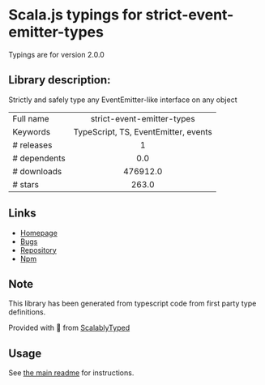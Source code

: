 
# Scala.js typings for strict-event-emitter-types

Typings are for version 2.0.0

## Library description:
Strictly and safely type any EventEmitter-like interface on any object

|                    |                 |
| ------------------ | :-------------: |
| Full name          | strict-event-emitter-types |
| Keywords           | TypeScript, TS, EventEmitter, events |
| # releases         | 1 |
| # dependents       | 0.0 |
| # downloads        | 476912.0 |
| # stars            | 263.0 |

## Links
- [Homepage](https://github.com/bterlson/typed-event-emitter#readme)
- [Bugs](https://github.com/bterlson/typed-event-emitter/issues)
- [Repository](https://github.com/bterlson/typed-event-emitter)
- [Npm](https://www.npmjs.com/package/strict-event-emitter-types)
    


## Note
This library has been generated from typescript code from first party type definitions.

Provided with :purple_heart: from [ScalablyTyped](https://github.com/oyvindberg/ScalablyTyped)

## Usage
See [the main readme](../../readme.md) for instructions.


